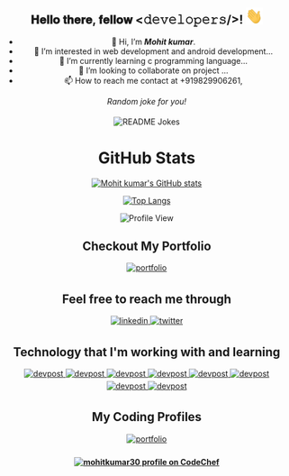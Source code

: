  
 <div align="center">
<h2> 𝐇𝐞𝐥𝐥𝐨 𝐭𝐡𝐞𝐫𝐞, 𝐟𝐞𝐥𝐥𝐨𝐰 <𝚍𝚎𝚟𝚎𝚕𝚘𝚙𝚎𝚛𝚜/>! <img src="https://github.com/ABSphreak/ABSphreak/blob/master/gifs/Hi.gif" width="30px"></h2>
</div>


<div align="center">
 
 
- 👋 Hi, I’m _**Mohit kumar**_.
- 👀 I’m interested in web development and android development...
- 🌱 I’m currently learning c programming language...
- 💞️ I’m looking to collaborate on project ...
- 📫 How to reach me contact at +919829906261, 
 
 
<i>Random joke for you!</i>
<br>
<br>
<img align="center" src="https://readme-jokes.vercel.app/api?bgColor=%23073b4c&textColor=%2306d6a0&aColor=%2306d6a0&borderColor=%2306d6a0" alt="README Jokes"></br>
<!---
mohitk30/mohitk30 is a ✨ special ✨ repository because its `README.md` (this file) appears on your GitHub profile.
You can click the Preview link to take a look at your changes.


--->



# GitHub Stats
[![Mohit kumar's GitHub stats](https://github-readme-stats.vercel.app/api?username=mohitk30&show_icons=true)](https://github.com/mohitk30/github-readme-stats)


[![Top Langs](https://github-readme-stats.vercel.app/api/top-langs/?username=mohitk30&layout=compact)](https://github.com/mohitk30/github-readme-stats)


![Profile View](http://estruyf-github.azurewebsites.net/api/VisitorHit?user=mohitk30&repo=github-visitors-badge&countColorcountColor&countColor=%237B1E7A)

## Checkout My Portfolio
 
<a href="https://mohitk30.github.io/" target="_blank">
<img src=https://img.shields.io/badge/Portfolio-%2308090A.svg?&style=for-the-badge&logo=globe&logoColor=white alt=portfolio style="margin-bottom: 5px;" />
</a>

## Feel free to reach me through

<a href="https://www.linkedin.com/in/mohit-kumar-605669202/" target="_blank">
<img src=https://img.shields.io/badge/linkedin-%2308090A.svg?&style=for-the-badge&logo=linkedin&logoColor=white alt=linkedin style="margin-bottom: 5px;" />
</a>
<a href="mailto:mohitkumar982990@gmail.com" target="_blank">
<img src=https://img.shields.io/badge/Gmail-%2308090A.svg?&style=for-the-badge&logo=Gmail&logoColor=white alt=twitter style="margin-bottom: 5px;" />
</a>

## Technology that I'm working with and learning
 
<a href="" target="_blank">
<img src=https://img.shields.io/badge/javascript-%2308090A.svg?&style=for-the-badge&logo=javascript&logoColor=white alt=devpost style="margin-bottom: 5px;" />
</a>
<a href="" target="_blank">
<img src=https://img.shields.io/badge/react-%2308090A.svg?&style=for-the-badge&logo=react&logoColor=white alt=devpost style="margin-bottom: 5px;" />
</a>
<a href="" target="_blank">
<img src=https://img.shields.io/badge/c-%2308090A.svg?&style=for-the-badge&logo=c++&logoColor=white alt=devpost style="margin-bottom: 5px;" />
</a>
<a href="" target="_blank">
<img src=https://img.shields.io/badge/HTML-%2308090A.svg?&style=for-the-badge&logo=c++&logoColor=white alt=devpost style="margin-bottom: 5px;" />
</a>
<a href="" target="_blank">
<img src=https://img.shields.io/badge/CSS-%2308090A.svg?&style=for-the-badge&logo=c++&logoColor=white alt=devpost style="margin-bottom: 5px;" />
</a>
<a href="" target="_blank">
<img src=https://img.shields.io/badge/express-%2308090A.svg?&style=for-the-badge&logo=express&logoColor=white alt=devpost style="margin-bottom: 5px;" />
</a>
<a href="" target="_blank">
<img src=https://img.shields.io/badge/firebase-%2308090A.svg?&style=for-the-badge&logo=firebase&logoColor=white alt=devpost style="margin-bottom: 5px;" />
</a>
<a href="" target="_blank">
<img src=https://img.shields.io/badge/android-%2308090A.svg?&style=for-the-badge&logo=android&logoColor=white alt=devpost style="margin-bottom: 5px;" />
</a>

## My Coding Profiles

 
 
<a href="https://www.codechef.com/users/mohitkumar30" target="_blank">
<img src=https://img.shields.io/badge/codechef-%2308090A.svg?&style=for-the-badge&logo=codechef&logoColor=white alt=portfolio style="margin-bottom: 5px;" />
</a>

#### <a href="https://www.codechef.com/users/mohitkumar30"><img src="https://img.shields.io/badge/dynamic/json?label=CodeChef&query=%24.country_rank&url=https://competitive-coding-api.herokuapp.com/api/codechef/mohitkumar30&prefix=In%20%23&logo=codechef&logoColor=f5f5dc&labelColor=7b5e47&style=for-the-badge&cacheSeconds=259200" alt="mohitkumar30 profile on CodeChef" title="mohitkumar30's profile on CodeChef"></a>
</div>

 
